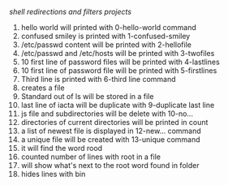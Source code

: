 *shell redirections and filters projects*
1. hello world will printed with 0-hello-world command
2. confused smiley is printed with 1-confused-smiley
3. /etc/passwd content will be printed with 2-hellofile
3. /etc/passwd and /etc/hosts will be printed with 3-twofiles
4. 10 first line of password files will be printed with 4-lastlines
5. 10 first line of password file will be printed with 5-firstlines
6. Third line is printed with 6-third line command
7. creates a file
8. Standard out of ls will be stored in a file
9. last line of iacta will be duplicate with 9-duplicate last line
10. js file and subdirectories will be delete with 10-no...
11. directories of current directories will be printed in count
12. a list of newest file is displayed in 12-new... command
13. a unique file will be created with 13-unique command
14. it will find the word rood
15. counted number of lines with root in a file
16. will show what's next to the root word found in folder
17. hides lines with bin
